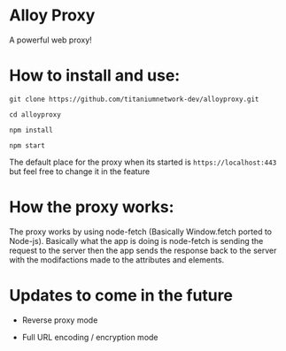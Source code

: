 # Alloy Proxy

A powerful web proxy!

# How to install and use:

`git clone https://github.com/titaniumnetwork-dev/alloyproxy.git`

`cd alloyproxy`

`npm install`

`npm start`

The default place for the proxy when its started is `https://localhost:443` but feel free to change it in the feature

# How the proxy works:

The proxy works by using node-fetch (Basically Window.fetch ported to Node-js). 
Basically what the app is doing is node-fetch is sending the request to the server then
the app sends the response back to the server with the modifactions made to the attributes and elements.


# Updates to come in the future

- Reverse proxy mode

- Full URL encoding / encryption mode
